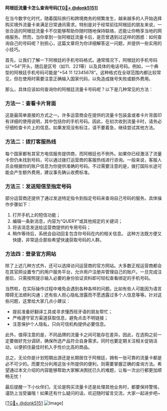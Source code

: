 **阿根廷流量卡怎么查询号码[[TG💪+ @donk5151](https://t.me/s/donk5151)]**

在当今数字化时代，随着国际旅行和跨境商务的频繁发生，越来越多的人开始选择购买境外流量卡来满足日常通讯需求。特别是对于经常前往阿根廷的朋友来说，一张合适的阿根廷流量卡不仅能够帮助你随时随地保持联络，还能让你畅享当地的网络服务。然而，当你拿到一张阿根廷流量卡后，是否曾遇到过这样的困惑：如何查询自己的号码呢？别担心，这篇文章将为你详细解答这一问题，并提供一些实用的小技巧。

首先，让我们了解一下阿根廷的手机号码格式。通常情况下，阿根廷的手机号码以“+54”开头，随后是区号（如11、221等）以及具体的电话号码。例如，一个典型的阿根廷手机号码可能是“+54 11 12345678”。这种格式在全球范围内都比较常见，但在使用时需要注意正确输入国家代码，以免造成拨号失败或额外费用。

那么，具体应该如何查询你的阿根廷流量卡号码呢？以下是几种常见的方法：

### 方法一：查看卡片背面
这是最简单直接的方式之一。许多运营商会在提供的流量卡包装盒或者卡片背面印有详细的使用说明，其中包括你的手机号码。因此，在初次收到流量卡时，请务必仔细检查卡片上的信息。如果发现没有标注，请不要着急，继续尝试其他方法。

### 方法二：拨打客服热线
每个国家都有其官方电信服务提供商，而阿根廷也不例外。如果你已经激活了流量卡但仍未找到号码，可以通过拨打运营商的客服热线进行咨询。一般来说，客服人员会根据你的账户信息为你提供准确的号码。不过需要注意的是，拨打国际长途可能会产生额外费用，建议事先确认收费标准。

### 方法三：发送短信至指定号码
部分运营商还提供了通过发送特定指令到指定号码来查询自己号码的服务。具体操作步骤如下：
1. 打开手机上的短信功能；
2. 编辑一条新消息，内容为“QUERY”或其他规定的关键词；
3. 将该消息发送给运营商提供的专用号码；
4. 稍作等待后，系统会自动回复包含你号码在内的相关信息。
这种方法既方便又快捷，非常适合那些希望快速获取号码的人群。

### 方法四：登录官方网站
除了上述几种方式外，还可以选择访问运营商的官方网站。大多数正规运营商都会在其官网设置专门的用户服务平台，允许用户注册并管理自己的账户。一旦完成注册后，只需按照提示输入必要的身份验证资料即可轻松查看绑定的手机号码。

当然啦，在实际操作过程中难免会遇到各种各样的问题。比如有些人可能因为语言障碍无法顺利沟通；还有些人担心隐私泄露而不愿透露过多个人信息等等。针对这些问题，这里给大家几点小建议：
- 提前准备好翻译工具或寻求懂西班牙语的朋友帮忙；
- 严格遵守官方渠道获取信息，避免点击不明链接；
- 注意保护个人隐私，只向可信机构提供必要信息。

此外，值得注意的是，不同品牌的流量卡之间可能存在差异。因此，在选购之前一定要做好充分调研，确保所选产品符合自身需求。同时也要定期关注相关促销活动，以便抓住最佳时机入手性价比高的商品。

总之，无论你是计划短期出游还是长期居住于阿根廷，拥有一张可靠的流量卡都是必不可少的。而要充分利用这张卡所提供的便利，则需要掌握正确的查询方法。希望通过本文介绍的内容能够帮助大家解决困扰已久的难题，让每一次出行都更加顺畅无忧！

最后提醒一下小伙伴们，无论是购买流量卡还是处理其他业务时，都要保持警惕，谨防上当受骗哦！如果还有什么疑问的话，欢迎随时留言交流，大家一起进步吧~

[[TG💪+ @donk5151](https://t.me/s/donk5151) ![Image](https://i.postimg.cc/rwNCRYN7/Snipaste-2025-04-30-17-27-05.png)]